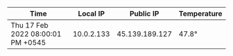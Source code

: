 | Time     | Local IP | Public IP | Temperature |
| ----------- | ----------- | ----------- | ----------- |
| Thu 17 Feb 2022 08:00:01 PM +0545      | 10.0.2.133     | 45.139.189.127  | 47.8° |
